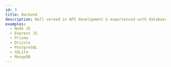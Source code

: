 ```yaml
---
id: 3
title: Backend
description: Well versed in API development & experienced with database engines + data modelling.
examples:
  - Node JS
  - Express JS
  - Prisma
  - Drizzle
  - PostgreSQL
  - SQLite
  - MongoDB
---
```


